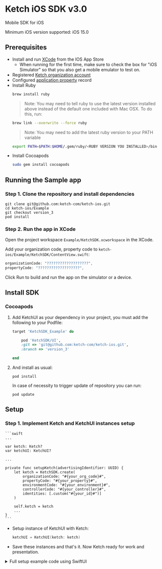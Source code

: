 # Ketch iOS SDK v3.0

Mobile SDK for iOS

Minimum iOS version supported: iOS 15.0

## Prerequisites

- Install and run [XCode](https://apps.apple.com/us/app/xcode/id497799835?mt=12) from the IOS App Store
  - When running for the first time, make sure to check the box for "iOS Simulator" so that you also get a mobile emulator to test on.
- Registered [Ketch organization account](https://app.ketch.com/settings/organization)
- Configured [application property](https://app.ketch.com/deployment/applications) record
- Install Ruby
  ```bash
  brew install ruby
  ```
  > Note: You may need to tell ruby to use the latest version installed above instead of the default one included with Mac OSX. To do this, run:
  ```bash
  brew link --overwrite --force ruby
  ```
  > Note: You may need to add the latest ruby version to your PATH variable
  ```bash
  export PATH=$PATH:$HOME/.gem/ruby/<RUBY VERSION YOU INSTALLED>/bin
  ```
- Install Cocoapods
  ```bash
  sudo gem install cocoapods
  ```

## Running the Sample app

### Step 1. Clone the repository and install dependencies

```
git clone git@github.com:ketch-com/ketch-ios.git
cd ketch-ios/Example
git checkout version_3
pod install
```

### Step 2. Run the app in XCode

Open the project workspace `Example/KetchSDK.xcworkspace` in the XCode.

Add your organization code, property code to
`ketch-ios/Example/KetchSDK/ContentView.swift`:

```swift
organizationCode: "???????????????????",
propertyCode: "???????????????????",
```

Click Run to build and run the app on the simulator or a device.

## Install SDK

### Cocoapods

1. Add KetchUI as your dependency in your project, you must add the following to your Podfile:

   ```ruby
   target 'KetchSDK_Example' do

       pod 'KetchSDK/UI',
       :git => 'git@github.com:ketch-com/ketch-ios.git',
       :branch => 'version_3'

   end
   ```

2. And install as usual:

   ```
   pod install
   ```

   In case of necessity to trigger update of repository you can run:

   ```
   pod update
   ```

## Setup

### Step 1. Implement Ketch and KetchUI instances setup

    ```swift
    ...

    var ketch: Ketch?
    var ketchUI: KetchUI?

    ...

    private func setupKetch(advertisingIdentifier: UUID) {
        let ketch = KetchSDK.create(
            organizationCode: "#{your_org_code}#",
            propertyCode: "#{your_property}#",
            environmentCode: "#{your_environment}#",
            controllerCode: "#{your_controller}#",
            identities: [.custom("#{your_id}#")]
        )

        self.ketch = ketch
        ...
    }
    ```

- Setup instance of KetchUI with Ketch:

  ```swift
  ketchUI = KetchUI(ketch: ketch)
  ```

- Save these instances and that's it. Now Ketch ready for work and presentation.

<details>
  <summary>Full setup example code using SwiftUI</summary>
  
Ketch and KetchUI instances setup

```swift
import SwiftUI
import KetchSDK

class ContentView: View {
    @ObservedObject var ketchUI: KetchUI

    init() {
        let ketch = KetchSDK.create(
            organizationCode: "#{your_org_code}#",
            propertyCode: "#{your_property}#",
            environmentCode: "#{your_environment}#",
            controllerCode: "#{your_controller}#",
            identities: [.idfa(advertisingIdentifier.uuidString)]
        )

        ketchUI = KetchUI(ketch: ketch)
    }

    ...
}
```

- Setup UI experiences presentation:

      If you using SwiftUI, please setup presentation KetchUI.webPresentationItem as ketchView in View that you need:
      ```swift
      var body: some View {
          VStack {
              ...
          }
          .ketchView(model: $ketchUI.webPresentationItem)
      }
      ```

      Experiences will be shown automatically by corresponding call.

  </details>
